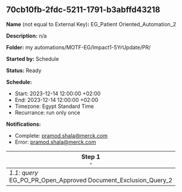 ## 70cb10fb-2fdc-5211-1791-b3abffd43218

**Name** (not equal to External Key)**:** EG_Patient Oriented_Automation_2 

**Description:** n/a

**Folder:** my automations/MOTF-EG/Impact1-5YrUpdate/PR/

**Started by:** Schedule

**Status:** Ready

**Schedule:**

* Start: 2023-12-14 12:00:00 +02:00
* End: 2023-12-14 12:00:00 +02:00
* Timezone: Egypt Standard Time
* Recurrance: run only once

**Notifications:**

* Complete: pramod.shala@merck.com
* Error: pramod.shala@merck.com

| Step 1<br>_<small>-</small>_ |
| --- |
| _1.1: query_<br>EG_PO_PR_Open_Approved Document_Exclusion_Query_2 |
